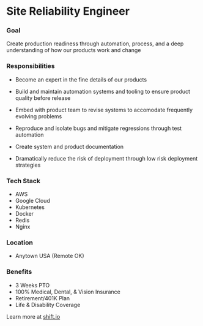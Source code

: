 # Site Reliability Engineer

### Goal

Create production readiness through automation, process, and a deep understanding of how our products work and change

### Responsibilities

* Become an expert in the fine details of our products

* Build and maintain automation systems and tooling to ensure product quality before release

* Embed with product team to revise systems to accomodate frequently evolving problems

* Reproduce and isolate bugs and mitigate regressions through test automation

* Create system and product documentation

* Dramatically reduce the risk of deployment through low risk deployment strategies

### Tech Stack
* AWS
* Google Cloud
* Kubernetes
* Docker
* Redis
* Nginx

### Location
* Anytown USA (Remote OK)

### Benefits
* 3 Weeks PTO
* 100% Medical, Dental, & Vision Insurance
* Retirement/401K Plan
* Life & Disability Coverage

Learn more at [shift.io](https://shift.io/)
